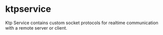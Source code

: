 # ktpservice
Ktp Service contains custom socket protocols for realtime communication with a remote server or client.
